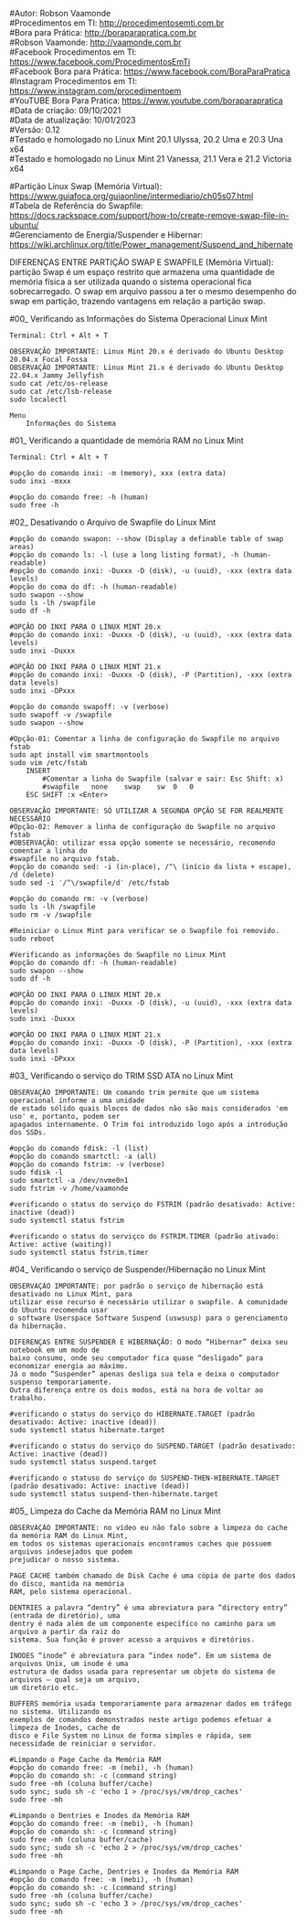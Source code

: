 #Autor: Robson Vaamonde<br>
#Procedimentos em TI: http://procedimentosemti.com.br<br>
#Bora para Prática: http://boraparapratica.com.br<br>
#Robson Vaamonde: http://vaamonde.com.br<br>
#Facebook Procedimentos em TI: https://www.facebook.com/ProcedimentosEmTi<br>
#Facebook Bora para Prática: https://www.facebook.com/BoraParaPratica<br>
#Instagram Procedimentos em TI: https://www.instagram.com/procedimentoem<br>
#YouTUBE Bora Para Prática: https://www.youtube.com/boraparapratica<br>
#Data de criação: 09/10/2021<br>
#Data de atualização: 10/01/2023<br>
#Versão: 0.12<br>
#Testado e homologado no Linux Mint 20.1 Ulyssa, 20.2 Uma e 20.3 Una x64<br>
#Testado e homologado no Linux Mint 21 Vanessa, 21.1 Vera e 21.2 Victoria x64

#Partição Linux Swap (Memória Virtual): https://www.guiafoca.org/guiaonline/intermediario/ch05s07.html<br>
#Tabela de Referência do Swapfile: https://docs.rackspace.com/support/how-to/create-remove-swap-file-in-ubuntu/<br>
#Gerenciamento de Energia/Suspender e Hibernar: https://wiki.archlinux.org/title/Power_management/Suspend_and_hibernate

DIFERENÇAS ENTRE PARTIÇÃO SWAP E SWAPFILE (Memória Virtual): partição Swap é um espaço restrito 
que armazena uma quantidade de memória física a ser utilizada quando o sistema operacional fica 
sobrecarregado. O swap em arquivo passou a ter o mesmo desempenho do swap em partição, trazendo
vantagens em relação a partição swap.

#00_ Verificando as Informações do Sistema Operacional Linux Mint<br>

	Terminal: Ctrl + Alt + T

	OBSERVAÇÃO IMPORTANTE: Linux Mint 20.x é derivado do Ubuntu Desktop 20.04.x Focal Fossa 
	OBSERVAÇÃO IMPORTANTE: Linux Mint 21.x é derivado do Ubuntu Desktop 22.04.x Jammy Jellyfish
	sudo cat /etc/os-release
	sudo cat /etc/lsb-release
	sudo localectl

	Menu
		Informações do Sistema

#01_ Verificando a quantidade de memória RAM no Linux Mint

	Terminal: Ctrl + Alt + T

	#opção do comando inxi: -m (memory), xxx (extra data)
	sudo inxi -mxxx
	
	#opção do comando free: -h (human)
	sudo free -h

#02_ Desativando o Arquivo de Swapfile do Linux Mint

	#opção do comando swapon: --show (Display a definable table of swap areas)
	#opção do comando ls: -l (use a long listing format), -h (human-readable)
	#opção do comando inxi: -Duxxx -D (disk), -u (uuid), -xxx (extra data levels)
	#opção do coma do df: -h (human-readable)
	sudo swapon --show
	sudo ls -lh /swapfile
	sudo df -h

	#OPÇÃO DO INXI PARA O LINUX MINT 20.x
	#opção do comando inxi: -Duxxx -D (disk), -u (uuid), -xxx (extra data levels)
	sudo inxi -Duxxx

	#OPÇÃO DO INXI PARA O LINUX MINT 21.x
	#opção do comando inxi: -Duxxx -D (disk), -P (Partition), -xxx (extra data levels)
	sudo inxi -DPxxx

	#opção do comando swapoff: -v (verbose)
	sudo swapoff -v /swapfile
	sudo swapon --show

	#Opção-01: Comentar a linha de configuração do Swapfile no arquivo fstab
	sudo apt install vim smartmontools
	sudo vim /etc/fstab
		INSERT
			#Comentar a linha do Swapfile (salvar e sair: Esc Shift: x)
			#swapfile	none	swap	sw	0	0
		ESC SHIFT :x <Enter>
	
	OBSERVAÇÃO IMPORTANTE: SÓ UTILIZAR A SEGUNDA OPÇÃO SE FOR REALMENTE NECESSÁRIO
	#Opção-02: Remover a linha de configuração do Swapfile no arquivo fstab
	#OBSERVAÇÃO: utilizar essa opção somente se necessário, recomendo comentar a linha do 
	#swapfile no arquivo fstab.
	#opção do comando sed: -i (in-place), /^\ (início da lista + escape), /d (delete)
	sudo sed -i ′/^\/swapfile/d′ /etc/fstab

	#opção do comando rm: -v (verbose)
	sudo ls -lh /swapfile
	sudo rm -v /swapfile 

	#Reiniciar o Linux Mint para verificar se o Swapfile foi removido.
	sudo reboot

	#Verificando as informações do Swapfile no Linux Mint
	#opção do comando df: -h (human-readable)
	sudo swapon --show
	sudo df -h

	#OPÇÃO DO INXI PARA O LINUX MINT 20.x
	#opção do comando inxi: -Duxxx -D (disk), -u (uuid), -xxx (extra data levels)
	sudo inxi -Duxxx

	#OPÇÃO DO INXI PARA O LINUX MINT 21.x
	#opção do comando inxi: -Duxxx -D (disk), -P (Partition), -xxx (extra data levels)
	sudo inxi -DPxxx

#03_ Verificando o serviço do TRIM SSD ATA no Linux Mint

	OBSERVAÇÃO IMPORTANTE: Um comando trim permite que um sistema operacional informe a uma	unidade 
	de estado sólido quais blocos de dados não são mais considerados 'em uso' e, portanto, podem ser 
	apagados internamente. O Trim foi introduzido logo após a introdução dos SSDs.

	#opção do comando fdisk: -l (list)
	#opção do comando smartctl: -a (all)
	#opção do comando fstrim: -v (verbose)
	sudo fdisk -l
	sudo smartctl -a /dev/nvme0n1
	sudo fstrim -v /home/vaamonde

	#verificando o status do serviço do FSTRIM (padrão desativado: Active: inactive (dead))
	sudo systemctl status fstrim
	
	#verificando o status do serviçco do FSTRIM.TIMER (padrão ativado: Active: active (waiting))
	sudo systemctl status fstrim.timer

#04_ Verificando o serviço de Suspender/Hibernação no Linux Mint	

	OBSERVAÇÃO IMPORTANTE: por padrão o serviço de hibernação está desativado no Linux Mint, para 
	utilizar esse recurso é necessário utilizar o swapfile. A comunidade do Ubuntu recomenda usar
	o software Userspace Software Suspend (uswsusp) para o gerenciamento da hibernação.

	DIFERENÇAS ENTRE SUSPENDER E HIBERNAÇÃO: O modo “Hibernar” deixa seu notebook em um modo de 
	baixo consumo, onde seu computador fica quase “desligado” para economizar energia ao máximo. 
	Já o modo “Suspender” apenas desliga sua tela e deixa o computador suspenso temporariamente. 
	Outra diferença entre os dois modos, está na hora de voltar ao trabalho.

	#verificando o status do serviço do HIBERNATE.TARGET (padrão desativado: Active: inactive (dead))
	sudo systemctl status hibernate.target 

	#verificando o status do serviço do SUSPEND.TARGET (padrão desativado: Active: inactive (dead))
	sudo systemctl status suspend.target 

	#verificando o statuso do serviço do SUSPEND-THEN-HIBERNATE.TARGET (padrão desativado: Active: inactive (dead))
	sudo systemctl status suspend-then-hibernate.target 

#05_ Limpeza do Cache da Memória RAM no Linux Mint

	OBSERVAÇÃO IMPORTANTE: no vídeo eu não falo sobre a limpeza do cache da memória RAM do Linux Mint, 
	em todos os sistemas operacionais encontramos caches que possuem arquivos indesejados que podem 
	prejudicar o nosso sistema.

	PAGE CACHE também chamado de Disk Cache é uma cópia de parte dos dados do disco, mantida na memória 
	RAM, pelo sistema operacional.

	DENTRIES a palavra “dentry” é uma abreviatura para “directory entry” (entrada de diretório), uma 
	dentry é nada além de um componente específico no caminho para um arquivo a partir da raiz do 
	sistema. Sua função é prover acesso a arquivos e diretórios.

	INODES “inode” é abreviatura para “index node“. Em um sistema de arquivos Unix, um inode é uma 
	estrutura de dados usada para representar um objeto do sistema de arquivos – qual seja um arquivo, 
	um diretório etc.

	BUFFERS memória usada temporariamente para armazenar dados em tráfego no sistema. Utilizando os 
	exemplos de comandos demonstrados neste artigo podemos efetuar a limpeza de Inodes, cache de 
	disco e File System no Linux de forma simples e rápida, sem necessidade de reiniciar o servidor.

	#Limpando o Page Cache da Memória RAM
	#opção do comando free: -m (mebi), -h (human)
	#opção do comando sh: -c (command string)
	sudo free -mh (coluna buffer/cache)
	sudo sync; sudo sh -c 'echo 1 > /proc/sys/vm/drop_caches'
	sudo free -mh

	#Limpando o Dentries e Inodes da Memória RAM
	#opção do comando free: -m (mebi), -h (human)
	#opção do comando sh: -c (command string)
	sudo free -mh (coluna buffer/cache)
	sudo sync; sudo sh -c 'echo 2 > /proc/sys/vm/drop_caches'
	sudo free -mh

	#Limpando o Page Cache, Dentries e Inodes da Memória RAM
	#opção do comando free: -m (mebi), -h (human)
	#opção do comando sh: -c (command string)
	sudo free -mh (coluna buffer/cache)
	sudo sync; sudo sh -c 'echo 3 > /proc/sys/vm/drop_caches'
	sudo free -mh